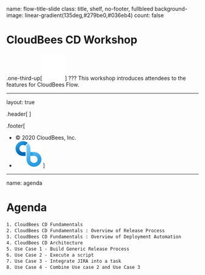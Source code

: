 name: flow-title-slide
class: title, shelf, no-footer, fullbleed
background-image: linear-gradient(135deg,#279be0,#036eb4)
count: false


# CloudBees CD Workshop
.one-third-up[![:scale 10%](../img/Rollout-white.svg)]
???
This workshop introduces attendees to the features for CloudBees Flow.

---
layout: true

.header[
]

.footer[
- © 2020 CloudBees, Inc.
- ![:scale 100%](../img/CloudBees-Submark-Full-Color.svg)
]
---
name: agenda
# Agenda
    
    1. CloudBees CD Fundamentals
    2. CloudBees CD Fundamentals : Overview of Release Process
    3. CloudBees CD Fundamentals : Overview of Deployment Automation
    4. CloudBees CD Architecture
    5. Use Case 1 - Build Generic Release Process
    6. Use Case 2 - Execute a script
    7. Use Case 3 - Integrate JIRA into a task
    8. Use Case 4 - Combine Use case 2 and Use Case 3
    
